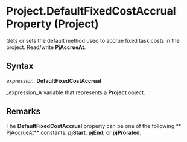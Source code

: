 
# Project.DefaultFixedCostAccrual Property (Project)

Gets or sets the default method used to accrue fixed task costs in the project. Read/write  **PjAccrueAt**.


## Syntax

 _expression_. **DefaultFixedCostAccrual**

 _expression_A variable that represents a  **Project** object.


## Remarks

The  **DefaultFixedCostAccrual** property can be one of the following ** [PjAccrueAt](a86ac41f-9b7c-dd20-6d41-131b1c96af6b.md)** constants: **pjStart**,  **pjEnd**, or  **pjProrated**.

